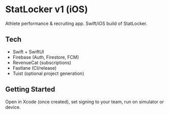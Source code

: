# StatLocker v1 (iOS)
Athlete performance & recruiting app. Swift/iOS build of StatLocker.

## Tech
- Swift + SwiftUI
- Firebase (Auth, Firestore, FCM)
- RevenueCat (subscriptions)
- Fastlane (CI/release)
- Tuist (optional project generation)

## Getting Started
Open in Xcode (once created), set signing to your team, run on simulator or device.
